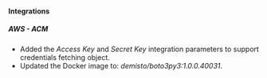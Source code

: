
#### Integrations
##### AWS - ACM
- Added the *Access Key* and *Secret Key* integration parameters to support credentials fetching object.
- Updated the Docker image to: *demisto/boto3py3:1.0.0.40031*.
